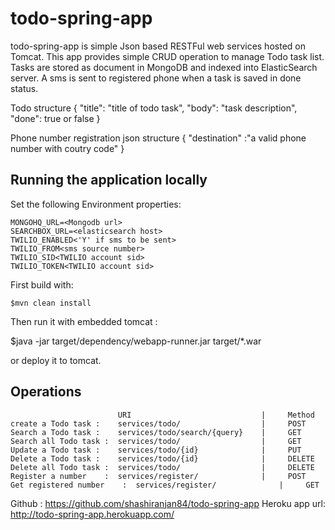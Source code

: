todo-spring-app
===============

todo-spring-app is simple Json based RESTFul web services hosted on Tomcat. This app provides simple CRUD operation to manage Todo task list. Tasks are stored as document in MongoDB and indexed into ElasticSearch server. A sms is sent to registered phone when a task is saved in done status.

Todo structure
{
 "title": "title of todo task",
  "body": "task description",
  "done": true or false
}

Phone number registration json structure
{
"destination" :"a valid phone number with coutry code"
}

## Running the application locally

Set the following Environment properties:

	MONGOHQ_URL=<Mongodb url>  
	SEARCHBOX_URL=<elasticsearch host>
	TWILIO_ENABLED<'Y' if sms to be sent> 
	TWILIO_FROM<sms source number>
	TWILIO_SID<TWILIO account sid>
	TWILIO_TOKEN<TWILIO account sid>

First build with:

    $mvn clean install
    
Then run it with embedded tomcat :
	
   $java -jar target/dependency/webapp-runner.jar target/*.war

or deploy it to tomcat.


## Operations
 							URI      						|     Method
 	create a Todo task :    services/todo/	 				|     POST
	Search a Todo task :  	services/todo/search/{query}	|     GET
	Search all Todo task :  services/todo/					|     GET
	Update a Todo task :	services/todo/{id}				|	  PUT
	Delete a Todo task :	services/todo/{id}				|	  DELETE
	Delete all Todo task :	services/todo/					|	  DELETE
	Register a number	 :	services/register/				|	  POST
	Get registered number	 :	services/register/				|	  GET
	

Github : https://github.com/shashiranjan84/todo-spring-app
Heroku  app url: http://todo-spring-app.herokuapp.com/